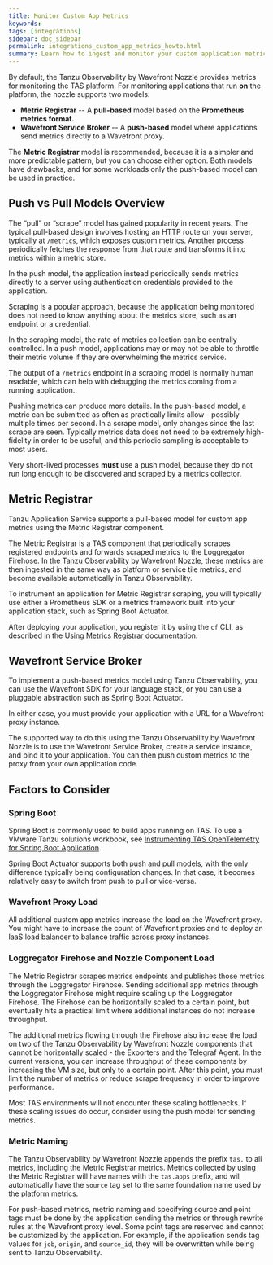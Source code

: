 ```yaml
---
title: Monitor Custom App Metrics
keywords:
tags: [integrations]
sidebar: doc_sidebar
permalink: integrations_custom_app_metrics_howto.html
summary: Learn how to ingest and monitor your custom application metrics.
---
```


By default, the Tanzu Observability by Wavefront Nozzle provides metrics for monitoring the TAS platform. For monitoring applications that run **on** the platform, the nozzle supports two models:
  * **Metric Registrar** -- A **pull-based** model based on the **Prometheus metrics format.**
  * **Wavefront Service Broker** -- A **push-based** model where applications send metrics directly to a Wavefront proxy.

The **Metric Registrar** model is recommended, because it is a simpler and more predictable pattern, but you can choose either option.  Both models have drawbacks, and for some workloads only the push-based model can be used in practice.

## Push vs Pull Models Overview

The “pull” or “scrape” model has gained popularity in recent years. The typical pull-based design involves hosting an HTTP route on your server, typically at `/metrics`, which exposes custom metrics. Another process periodically fetches the response from that route and transforms it into metrics within a metric store.

In the push model, the application instead periodically sends metrics directly to a server using authentication credentials provided to the application.

Scraping is a popular approach, because the application being monitored does not need to know anything about the metrics store, such as an endpoint or a credential.

In the scraping model, the rate of metrics collection can be centrally controlled. In a push model, applications may or may not be able to throttle their metric volume if they are overwhelming the metrics service.

The output of a `/metrics` endpoint in a scraping model is normally human readable, which can help with debugging the metrics coming from a running application.

Pushing metrics can produce more details. In the push-based model, a metric can be submitted as often as practically limits allow - possibly multiple times per second. In a scrape model, only changes since the last scrape are seen. Typically metrics data does not need to be extremely high-fidelity in order to be useful, and this periodic sampling is acceptable to most users.

Very short-lived processes **must** use a push model, because they do not run long enough to be discovered and scraped by a metrics collector.

## Metric Registrar

Tanzu Application Service supports a pull-based model for custom app metrics using the Metric Registrar component.

The Metric Registrar is a TAS component that periodically scrapes registered endpoints and forwards scraped metrics to the Loggregator Firehose. In the Tanzu Observability by Wavefront Nozzle, these metrics are then ingested in the same way as platform or service tile metrics, and become available automatically in Tanzu Observability.

To instrument an application for Metric Registrar scraping, you will typically use either a Prometheus SDK or a metrics framework built into your application stack, such as Spring Boot Actuator.

After deploying your application, you register it by using the `cf` CLI, as described in the [Using Metrics Registrar](https://docs.pivotal.io/application-service/metric-registrar/using.html) documentation. 

## Wavefront Service Broker

To implement a push-based metrics model using Tanzu Observability, you can use the Wavefront SDK for your language stack, or you can use a pluggable abstraction such as Spring Boot Actuator.

In either case, you must provide your application with a URL for a Wavefront proxy instance.

The supported way to do this using the Tanzu Observability by Wavefront Nozzle is to use the Wavefront Service Broker, create a service instance, and bind it to your application. You can then push custom metrics to the proxy from your own application code.

## Factors to Consider

### Spring Boot

Spring Boot is commonly used to build apps running on TAS. To use a VMware Tanzu solutions workbook, see [Instrumenting TAS OpenTelemetry for Spring Boot Application](https://docs.vmware.com/en/VMware-Tanzu-Reference-Architecture/services/tanzu-solutions-workbooks/solution-workbooks-TAS-OpenTelemetry-SpringBoot-TO.html).

Spring Boot Actuator supports both push and pull models, with the only difference typically being configuration changes. In that case, it becomes relatively easy to switch from push to pull or vice-versa.

### Wavefront Proxy Load

All additional custom app metrics increase the load on the Wavefront proxy. You might have to increase the count of Wavefront proxies and to deploy an IaaS load balancer to balance traffic across proxy instances.

### Loggregator Firehose and Nozzle Component Load

The Metric Registrar scrapes metrics endpoints and publishes those metrics through the Loggregator Firehose. Sending additional app metrics through the Loggregator Firehose might require scaling up the Loggregator Firehose. The Firehose can be horizontally scaled to a certain point, but eventually hits a practical limit where additional instances do not increase throughput.

The additional metrics flowing through the Firehose also increase the load on two of the Tanzu Observability by Wavefront Nozzle components that cannot be horizontally scaled - the Exporters and the Telegraf Agent. In the current versions, you can increase throughput of these components by increasing the VM size, but only to a certain point. After this point, you must limit the number of metrics or reduce scrape frequency in order to improve performance.

Most TAS environments will not encounter these scaling bottlenecks. If these scaling issues do occur, consider using the push model for sending metrics.

### Metric Naming

The Tanzu Observability by Wavefront Nozzle appends the prefix `tas.` to all metrics, including the Metric Registrar metrics. Metrics collected by using the Metric Registrar will have names with the `tas.apps` prefix, and will automatically have the `source` tag set to the same foundation name used by the platform metrics.

For push-based metrics, metric naming and specifying source and point tags must be done by the application sending the metrics or through rewrite rules at the Wavefront proxy level. Some point tags are reserved and cannot be customized by the application. For example, if the application sends tag values for `job`, `origin`, and `source_id`, they will be overwritten while being sent to Tanzu Observability.

